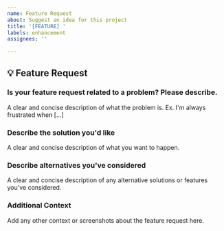 ```yaml
---
name: Feature Request
about: Suggest an idea for this project
title: '[FEATURE] '
labels: enhancement
assignees: ''

---
```


## 💡 Feature Request

### Is your feature request related to a problem? Please describe.
A clear and concise description of what the problem is. Ex. I'm always frustrated when [...]

### Describe the solution you'd like
A clear and concise description of what you want to happen.

### Describe alternatives you've considered
A clear and concise description of any alternative solutions or features you've considered.

### Additional Context
Add any other context or screenshots about the feature request here.
